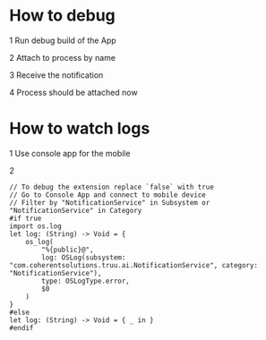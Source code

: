 # How to debug

1 Run debug build of the App

2 Attach to process by name

3 Receive the notification

4 Process should be attached now

# How to watch logs

1 Use console app for the mobile

2 
```
// To debug the extension replace `false` with true
// Go to Console App and connect to mobile device
// Filter by "NotificationService" in Subsystem or "NotificationService" in Category
#if true
import os.log
let log: (String) -> Void = {
    os_log(
        "%{public}@",
        log: OSLog(subsystem: "com.coherentsolutions.truu.ai.NotificationService", category: "NotificationService"),
        type: OSLogType.error,
        $0
    )
}
#else
let log: (String) -> Void = { _ in }
#endif
```
